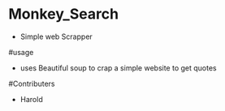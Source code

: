 # Monkey_Search

* Simple web Scrapper 

#usage 
 
 * uses Beautiful soup to crap a simple website to get quotes 
 
 
 #Contributers
 
 * Harold 
